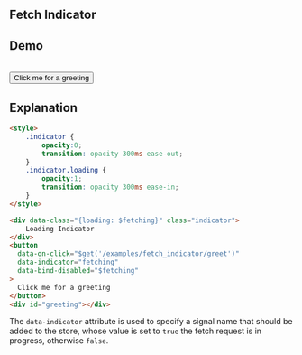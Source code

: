 ## Fetch Indicator

## Demo

<style>
    .indicator {
        opacity:0;
        transition: opacity 300ms ease-out;
    }
    .indicator.loading {
        opacity:1;
        transition: opacity 300ms ease-in;
    }
</style>
<div class="flex flex-col gap-4" >
  <div data-class="{loading: $fetching}" class="indicator flex items-center gap-2">
    <iconify-icon  icon="svg-spinners:blocks-wave"></iconify-icon>
    <span>Loading</span>
  </div>
    <button
    class="btn btn-primary"
    data-on-click="$get('/examples/fetch_indicator/greet')"
    data-indicator="fetching"
    data-testid="greeting_button"
    data-bind-disabled="$fetching"
>
    Click me for a greeting
  </button>
  <div id="greeting"></div>
</div>

## Explanation

```html
<style>
    .indicator {
        opacity:0;
        transition: opacity 300ms ease-out;
    }
    .indicator.loading {
        opacity:1;
        transition: opacity 300ms ease-in;
    }
</style>

<div data-class="{loading: $fetching}" class="indicator">
    Loading Indicator
</div>
<button
  data-on-click="$get('/examples/fetch_indicator/greet')"
  data-indicator="fetching"
  data-bind-disabled="$fetching"
>
  Click me for a greeting
</button>
<div id="greeting"></div>
```

The `data-indicator` attribute is used to specify a signal name that should be added to the store, whose value is set to `true` the fetch request is in progress, otherwise `false`. 
